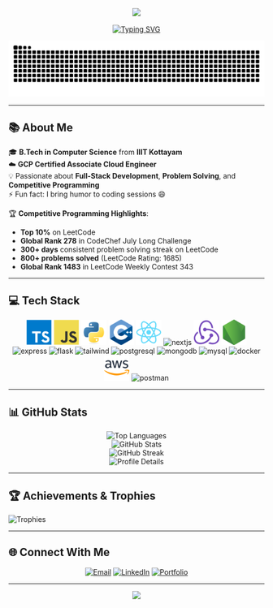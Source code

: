 <!---
########################################
#                                      #
#           Adarsh Singh Parihar       #
#                                      #
#            Copyright 2025            #
#      All Rights Reserved             #
########################################
--->

<div align="center">

[<img src="https://capsule-render.vercel.app/api?type=waving&color=0E75B6&height=100&section=header"/>](https://capsule-render.vercel.app/)

[![Typing SVG](https://readme-typing-svg.demolab.com?font=Fira+Code&weight=600&size=36&duration=3000&pause=1000&color=0E75B6&center=true&vCenter=true&width=750&height=100&lines=Hi%2C+I'm+Adarsh+Singh+Parihar;Full-Stack+Software+Engineer;GCP+Certified+Associate+Cloud+Engineer;Competitive+Programming+Enthusiast;Always+Building+and+Learning)](https://git.io/typing-svg)

</div>

![snake gif](https://github.com/adarsh26062002/adarsh26062002/blob/output/github-contribution-grid-snake-dark.svg)

---

## 📚 About Me

🎓 **B.Tech in Computer Science** from **IIIT Kottayam**  
☁️ **GCP Certified Associate Cloud Engineer**  
💡 Passionate about **Full-Stack Development**, **Problem Solving**, and **Competitive Programming**  
⚡ Fun fact: I bring humor to coding sessions 😄

🏆 **Competitive Programming Highlights**:
- **Top 10%** on LeetCode
- **Global Rank 278** in CodeChef July Long Challenge
- **300+ days** consistent problem solving streak on LeetCode
- **800+ problems solved** (LeetCode Rating: 1685)
- **Global Rank 1483** in LeetCode Weekly Contest 343

---

## 💻 Tech Stack

<div align="center">

<img src="https://raw.githubusercontent.com/devicons/devicon/master/icons/typescript/typescript-original.svg" alt="typescript" width="50" height="50"/> 
<img src="https://raw.githubusercontent.com/devicons/devicon/master/icons/javascript/javascript-original.svg" alt="javascript" width="50" height="50"/> 
<img src="https://raw.githubusercontent.com/devicons/devicon/master/icons/python/python-original.svg" alt="python" width="50" height="50"/> 
<img src="https://raw.githubusercontent.com/devicons/devicon/master/icons/cplusplus/cplusplus-original.svg" alt="cplusplus" width="50" height="50"/> 
<img src="https://raw.githubusercontent.com/devicons/devicon/master/icons/react/react-original.svg" alt="react" width="50" height="50"/> 
<img src="https://cdn.jsdelivr.net/gh/devicons/devicon/icons/nextjs/nextjs-original.svg" alt="nextjs" width="50" height="50"/> 
<img src="https://raw.githubusercontent.com/devicons/devicon/master/icons/redux/redux-original.svg" alt="redux" width="50" height="50"/> 
<img src="https://raw.githubusercontent.com/devicons/devicon/master/icons/nodejs/nodejs-original.svg" alt="nodejs" width="50" height="50"/> 
<img src="https://cdn.jsdelivr.net/gh/devicons/devicon/icons/express/express-original.svg" alt="express" width="50" height="50"/> 
<img src="https://cdn.jsdelivr.net/gh/devicons/devicon/icons/flask/flask-original.svg" alt="flask" width="50" height="50"/> 
<img src="https://www.vectorlogo.zone/logos/tailwindcss/tailwindcss-icon.svg" alt="tailwind" width="50" height="50"/> 
<img src="https://cdn.jsdelivr.net/gh/devicons/devicon/icons/postgresql/postgresql-original.svg" alt="postgresql" width="50" height="50"/> 
<img src="https://cdn.jsdelivr.net/gh/devicons/devicon/icons/mongodb/mongodb-original.svg" alt="mongodb" width="50" height="50"/> 
<img src="https://cdn.jsdelivr.net/gh/devicons/devicon/icons/mysql/mysql-original.svg" alt="mysql" width="50" height="50"/> 
<img src="https://cdn.jsdelivr.net/gh/devicons/devicon/icons/docker/docker-plain.svg" alt="docker" width="50" height="50"/> 
<img src="https://raw.githubusercontent.com/devicons/devicon/master/icons/amazonwebservices/amazonwebservices-original-wordmark.svg" alt="aws" width="50" height="50"/> 
<img src="https://www.vectorlogo.zone/logos/getpostman/getpostman-icon.svg" alt="postman" width="50" height="50"/> 

</div>

---

## 📊 GitHub Stats

<div align="center">
  
![Top Languages](https://github-readme-stats.vercel.app/api/top-langs?username=adarsh26062002&show_icons=true&locale=en&layout=compact&theme=chartreuse-dark)  
![GitHub Stats](https://github-readme-stats.vercel.app/api?username=adarsh26062002&show_icons=true&locale=en&theme=chartreuse-dark)  
![GitHub Streak](https://github-readme-streak-stats.herokuapp.com/?user=adarsh26062002&theme=chartreuse-dark)  
![Profile Details](http://github-profile-summary-cards.vercel.app/api/cards/profile-details?username=adarsh26062002&theme=chartreuse_dark)

</div>

---

## 🏆 Achievements & Trophies

![Trophies](https://github-trophies.vercel.app/?username=adarsh26062002&theme=matrix&no-frame=false&margin-w=4)

---

## 🌐 Connect With Me

<div align="center">
  
[![Email](https://img.shields.io/badge/Email-D14836?style=for-the-badge&logo=gmail&logoColor=white)](mailto:adarshparihar2626@gmail.com)
[![LinkedIn](https://img.shields.io/badge/LinkedIn-0077B5?style=for-the-badge&logo=linkedin&logoColor=white)](https://www.linkedin.com/in/adarsh-singh-parihar-3341aa293/)
[![Portfolio](https://img.shields.io/badge/Portfolio-000000?style=for-the-badge&logo=About.me&logoColor=white)](https://adarsh-portfolio-2024.netlify.app/)

</div>

---

<div align="center">
  
[<img src="https://capsule-render.vercel.app/api?type=waving&color=0E75B6&height=100&section=footer"/>](https://capsule-render.vercel.app/)

</div>

